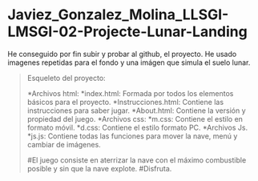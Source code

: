 # Javiez_Gonzalez_Molina_LLSGI-LMSGI-02-Projecte-Lunar-Landing

He conseguido por fin subir y probar al github, el proyecto. He usado imagenes repetidas para el fondo y una imágen que simula el suelo lunar.
>Esqueleto del proyecto:
>
>*Archivos html: 
>   *index.html: Formada por todos los elementos básicos para el proyecto.
>   *Instrucciones.html: Contiene las instrucciones para saber jugar.
>   *About.html: Contiene la versión y propiedad del juego.
>*Archivos css:
>   *m.css: Contiene el estilo en formato móvil.
>   *d.css: Contiene el estilo formato PC.
>*Archivos Js.
>   *js.js: Contiene todas las funciones para mover la nave, menú y cambiar de imágenes.
>   
>#El juego consiste en aterrizar la nave con el máximo combustible posible y sin que la nave explote.
>#Disfruta.
